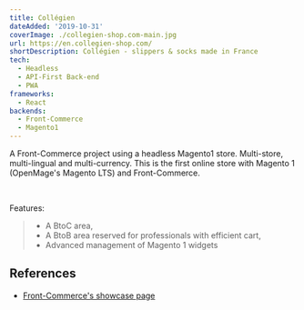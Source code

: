 ```yaml
---
title: Collégien
dateAdded: '2019-10-31'
coverImage: ./collegien-shop.com-main.jpg
url: https://en.collegien-shop.com/
shortDescription: Collégien - slippers & socks made in France
tech:
  - Headless
  - API-First Back-end
  - PWA
frameworks:
  - React
backends:
  - Front-Commerce
  - Magento1
---
```


A Front-Commerce project using a headless Magento1 store. Multi-store, multi-lingual and multi-currency.
This is the first online store with Magento 1 (OpenMage's Magento LTS) and Front-Commerce.

<br/>

Features:

> - A BtoC area,
> - A BtoB area reserved for professionals with efficient cart,
> - Advanced management of Magento 1 widgets

## References

- [Front-Commerce's showcase page](https://www.front-commerce.com/en/showcase/)
